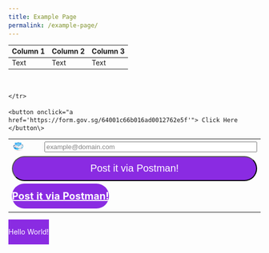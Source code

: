 ```yaml
---
title: Example Page
permalink: /example-page/
---
```

| Column 1 | Column 2 | Column 3 |
| -------- | -------- | -------- |
| Text     | Text     | Text     |


<table>  
  <tr>  
    <td><img src="/images/emailIcon.jpg" alt="Email address..." width="50%" height="50%"></td>
		<td style="text-align: center; vertical-align:middle; horizontal-align: middle;"><input type="text" id="txtEmailAddress" size="50" value="example@domain.com" style="color:grey;width:auto"></td> 
  </tr>
	<tr>
		<td colspan="2"><input type="submit" value="Post it via Postman!" style="background:blueviolet;color:white;font-size:20px;width:100%;height:50px;border-radius: 25px;cursor:crosshair;"></td>
	</tr>
	<tr>
		
<td colspan="2"><b><a href="/" style="background:blueviolet;color:white;font-size:20px;text-align:center;vertical-align:middle;display:table-cell;width:auto;height:50px;border-radius: 25px;cursor:crosshair;">Post it via Postman!</a></b></td>
		
	</tr>
	
	<button onclick="a href='https://form.gov.sg/64001c66b016ad0012762e5f'"> Click Here </button\>
</table>


  <div style="background:blueviolet;color:white;display:table-cell;text-align:center;vertical-align:middle;line-height: normal;width:100%;height:50px;">
      <span >Hello World!</span>
  </div>
	
	